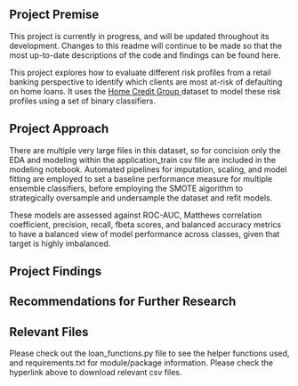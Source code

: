 ## Project Premise 
This project is currently in progress, and will be updated throughout its development. Changes to this readme will continue to be made so that the most up-to-date descriptions of the code and findings can be found here.

This project explores how to evaluate different risk profiles from a retail banking perspective to identify which clients are most at-risk of defaulting on home loans. It uses the [Home Credit Group ](https://storage.googleapis.com/341-home-credit-default/home-credit-default-risk.zip) dataset to model these risk profiles using a set of binary classifiers.

## Project Approach

There are multiple very large files in this dataset, so for concision only the EDA and modeling within the application_train csv file are included in the modeling notebook. Automated pipelines for imputation, scaling, and model fitting are employed to set a baseline performance
measure for multiple ensemble classifiers, before employing the SMOTE algorithm to strategically oversample and undersample the dataset and refit models. 

These models are assessed against ROC-AUC, Matthews correlation coefficient, precision, recall, fbeta scores, and balanced accuracy metrics to have a balanced view of model performance across classes, given  that target is highly imbalanced. 

## Project Findings
## Recommendations for Further Research 

## Relevant Files
Please check out the loan_functions.py file to see the helper functions used, and requirements.txt for module/package information. Please check the hyperlink above to download relevant csv files.
